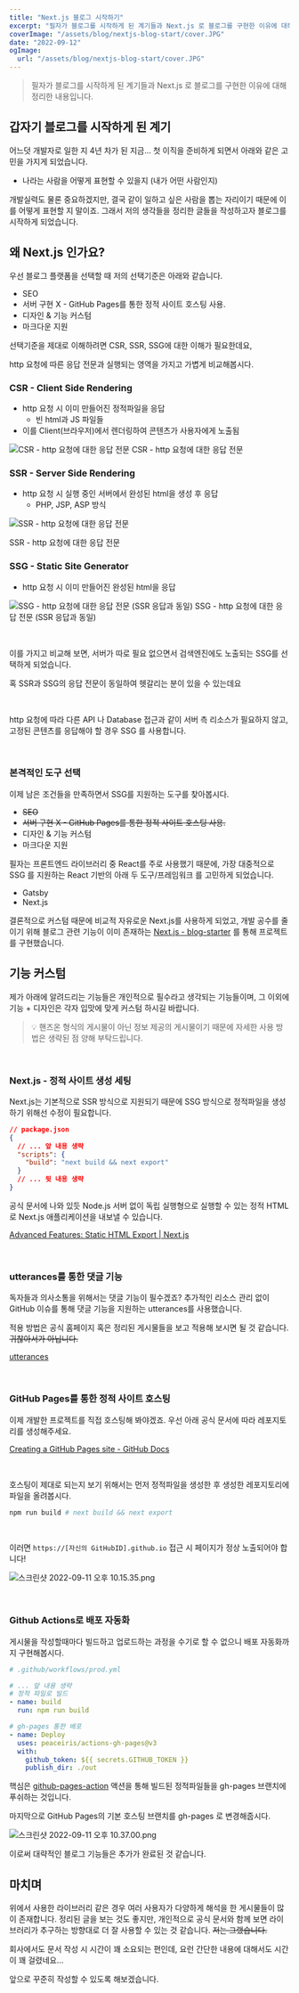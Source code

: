 ```yaml
---
title: "Next.js 블로그 시작하기"
excerpt: "필자가 블로그를 시작하게 된 계기들과 Next.js 로 블로그를 구현한 이유에 대해 정리한 내용입니다."
coverImage: "/assets/blog/nextjs-blog-start/cover.JPG"
date: "2022-09-12"
ogImage:
  url: "/assets/blog/nextjs-blog-start/cover.JPG"
---
```


> 필자가 블로그를 시작하게 된 계기들과 Next.js 로 블로그를 구현한 이유에 대해 정리한 내용입니다.

## 갑자기 블로그를 시작하게 된 계기

어느덧 개발자로 일한 지 4년 차가 된 지금... 첫 이직을 준비하게 되면서 아래와 같은 고민을 가지게 되었습니다.

- 나라는 사람을 어떻게 표현할 수 있을지 (내가 어떤 사람인지)

개발실력도 물론 중요하겠지만, 결국 같이 일하고 싶은 사람을 뽑는 자리이기 때문에 이를 어떻게 표현할 지 말이죠. 그래서 저의 생각들을 정리한 글들을 작성하고자 블로그를 시작하게 되었습니다.

## 왜 Next.js 인가요?

우선 블로그 플랫폼을 선택할 때 저의 선택기준은 아래와 같습니다.

- SEO
- 서버 구현 X - GitHub Pages를 통한 정적 사이트 호스팅 사용.
- 디자인 & 기능 커스텀
- 마크다운 지원

선택기준을 제대로 이해하려면 CSR, SSR, SSG에 대한 이해가 필요한데요,

http 요청에 따른 응답 전문과 실행되는 영역을 가지고 가볍게 비교해봅시다.

### CSR - Client Side Rendering

- http 요청 시 이미 만들어진 정적파일을 응답
  - 빈 html과 JS 파일들
- 이를 Client(브라우저)에서 렌더링하여 콘텐츠가 사용자에게 노출됨

![CSR - http 요청에 대한 응답 전문](/assets/blog/nextjs-blog-start/1.png)
CSR - http 요청에 대한 응답 전문

### SSR - Server Side Rendering

- http 요청 시 실행 중인 서버에서 완성된 html을 생성 후 응답
  - PHP, JSP, ASP 방식

![SSR - http 요청에 대한 응답 전문](/assets/blog/nextjs-blog-start/2.png)

SSR - http 요청에 대한 응답 전문

### SSG - Static Site Generator

- http 요청 시 이미 만들어진 완성된 html을 응답

![SSG - http 요청에 대한 응답 전문 (SSR 응답과 동일)](/assets/blog/nextjs-blog-start/3.png)
SSG - http 요청에 대한 응답 전문 (SSR 응답과 동일)

<br/>

이를 가지고 비교해 보면, 서버가 따로 필요 없으면서 검색엔진에도 노출되는 SSG를 선택하게 되었습니다.

혹 SSR과 SSG의 응답 전문이 동일하여 헷갈리는 분이 있을 수 있는데요

<br/>

http 요청에 따라 다른 API 나 Database 접근과 같이 서버 측 리소스가 필요하지 않고, 고정된 콘텐츠를 응답해야 할 경우 SSG 를 사용합니다.

<br/>

### 본격적인 도구 선택

이제 남은 조건들을 만족하면서 SSG를 지원하는 도구를 찾아봅시다.

- ~~SEO~~
- ~~서버 구현 X - GitHub Pages를 통한 정적 사이트 호스팅 사용.~~
- 디자인 & 기능 커스텀
- 마크다운 지원

필자는 프론트엔드 라이브러리 중 React를 주로 사용했기 때문에, 가장 대중적으로 SSG 를 지원하는 React 기반의 아래 두 도구/프레임워크 를 고민하게 되었습니다.

- Gatsby
- Next.js

결론적으로 커스텀 때문에 비교적 자유로운 Next.js를 사용하게 되었고, 개발 공수를 줄이기 위해 블로그 관련 기능이 이미 존재하는 [Next.js - blog-starter](https://github.com/vercel/next.js/tree/canary/examples/blog-starter) 를 통해 프로젝트를 구현했습니다.

## 기능 커스텀

제가 아래에 알려드리는 기능들은 개인적으로 필수라고 생각되는 기능들이며, 그 이외에 기능 + 디자인은 각자 입맛에 맞게 커스텀 하시길 바랍니다.

> 💡 핸즈온 형식의 게시물이 아닌 정보 제공의 게시물이기 때문에 자세한 사용 방법은 생략된 점 양해 부탁드립니다.

<br/>

### Next.js - 정적 사이트 생성 세팅

Next.js는 기본적으로 SSR 방식으로 지원되기 때문에 SSG 방식으로 정적파일을 생성하기 위해선 수정이 필요합니다.

```json
// package.json
{
  // ... 앞 내용 생략
  "scripts": {
    "build": "next build && next export"
  }
  // ... 뒷 내용 생략
}
```

공식 문서에 나와 있듯 Node.js 서버 없이 독립 실행형으로 실행할 수 있는 정적 HTML로 Next.js 애플리케이션을 내보낼 수 있습니다.

[Advanced Features: Static HTML Export | Next.js](https://nextjs.org/docs/advanced-features/static-html-export)

<br/>

### utterances를 통한 댓글 기능

독자들과 의사소통을 위해서는 댓글 기능이 필수겠죠? 추가적인 리소스 관리 없이 GitHub 이슈를 통해 댓글 기능을 지원하는 utterances를 사용했습니다.

적용 방법은 공식 홈페이지 혹은 정리된 게시물들을 보고 적용해 보시면 될 것 같습니다. ~~귀찮아서가 아닙니다.~~

[utterances](https://utteranc.es/)

<br/>

### GitHub Pages를 통한 정적 사이트 호스팅

이제 개발한 프로젝트를 직접 호스팅해 봐야겠죠. 우선 아래 공식 문서에 따라 레포지토리를 생성해주세요.

[Creating a GitHub Pages site - GitHub Docs](https://docs.github.com/en/pages/getting-started-with-github-pages/creating-a-github-pages-site)

<br/>

호스팅이 제대로 되는지 보기 위해서는 먼저 정적파일을 생성한 후 생성한 레포지토리에 파일을 올려봅시다.

```bash
npm run build # next build && next export
```

<br/>

이러면 `https://[자신의 GitHubID].github.io` 접근 시 페이지가 정상 노출되어야 합니다!

![스크린샷 2022-09-11 오후 10.15.35.png](/assets/blog/nextjs-blog-start/4.png)

<br/>

### Github Actions로 배포 자동화

게시물을 작성할때마다 빌드하고 업로드하는 과정을 수기로 할 수 없으니 배포 자동화까지 구현해봅시다.

```yml
# .github/workflows/prod.yml

# ... 앞 내용 생략
# 정적 파일로 빌드
- name: build
  run: npm run build

# gh-pages 통한 배포
- name: Deploy
  uses: peaceiris/actions-gh-pages@v3
  with:
    github_token: ${{ secrets.GITHUB_TOKEN }}
    publish_dir: ./out
```

핵심은 [github-pages-action](https://github.com/marketplace/actions/github-pages-action) 액션을 통해 빌드된 정적파일들을 gh-pages 브랜치에 푸쉬하는 것입니다.

마지막으로 GitHub Pages의 기본 호스팅 브랜치를 gh-pages 로 변경해줍시다.

![스크린샷 2022-09-11 오후 10.37.00.png](/assets/blog/nextjs-blog-start/5.png)

이로써 대략적인 블로그 기능들은 추가가 완료된 것 같습니다.

## 마치며

위에서 사용한 라이브러리 같은 경우 여러 사용자가 다양하게 해석을 한 게시물들이 많이 존재합니다. 정리된 글을 보는 것도 좋지만, 개인적으로 공식 문서와 함께 보면 라이브러리가 추구하는 방향대로 더 잘 사용할 수 있는 것 같습니다. ~~저는 그랬습니다.~~

회사에서도 문서 작성 시 시간이 꽤 소요되는 편인데, 요런 간단한 내용에 대해서도 시간이 꽤 걸렸네요…

앞으로 꾸준히 작성할 수 있도록 해보겠습니다.
